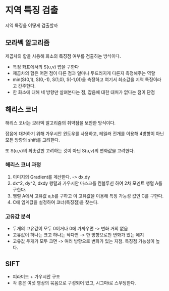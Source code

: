 # 지역 특징 검출

지역 특징을 어떻게 검출할까

## 모라벡 알고리즘

제곱차의 합을 사용해 화소의 특징점 여부를 검출하는 방식이다. 

- 특정 좌표에서의 S(u,v) 맵을 구한다
- 제곱차의 합은 어떤 점이 다른 점과 얼마나 두드러지게 다른지 측정해주는 역할
- min(S(0,1), S(0,-1), S(1,0), S(-1,0))을 측정하고 여기서 최소값을 지역 특징이라고 간주한다. 
- 한 화소에 대해 네 방향만 살펴본다는 점, 잡음에 대한 대처가 없다는 점이 단점

## 해리스 코너

해리스 코너는 모라벡 알고리즘의 취약점을 보안한 방식이다.

잡음에 대처하기 위해 가우시안 윈도우를 사용하고, 테일러 전개를 이용해 4방향이 아닌 모든 방향의 shift를 고려한다.

또 S(u,v)의 최솟값만 고려하는 것이 아닌 S(u,v)의 변화값을 고려한다. 

### 해리스 코너 과정

1. 이미지의 Gradient를 계산한다.  -> dx,dy
2. dx^2, dy^2, dxdy 행렬과 가우시안 마스크를 컨볼루션 하여 2차 모멘트 행렬 A를 구한다.
3. 행렬 A에서 고유값 a,b를 구하고 이 고유값을 이용해 특징 가능성 값인 C를 구한다.
4. C에 임계값을 설정하여 코너(특징점)을 찾는다. 

### 고유값 분석

- 두개의 고유값이 모두 0이거나 0에 가까우면 -> 변화 거의 없음
- 고유값이 하나는 크고 하나는 작다면 -> 한 방향으로만 변화가 있는 에지
- 고유값 두개가 모두 크면 -> 여러 방향으로 변화가 있는 지점. 특징점 가능성이 높다.

## SIFT

- 피라미드 + 가우시안 구조
- 각 층은 여섯 영상의 묶음으로 구성되어 있고, 시그마i로 스무딩한다.
